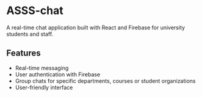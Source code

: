 # ASSS-chat

A real-time chat application built with React and Firebase for university students and staff.

## Features

- Real-time messaging
- User authentication with Firebase
- Group chats for specific departments, courses or student organizations
- User-friendly interface
